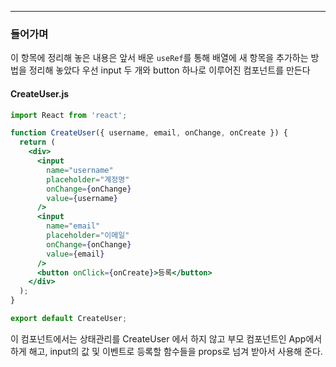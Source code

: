 
---

### 들어가며

이 항목에 정리해 놓은 내용은 앞서 배운 `useRef`를 통해 배열에 새 항목을 추가하는 방법을 정리해 놓았다
우선 input 두 개와 button 하나로 이루어진 컴포넌트를 만든다

#### CreateUser.js

```jsx
import React from 'react';

function CreateUser({ username, email, onChange, onCreate }) {
  return (
    <div>
      <input
        name="username"
        placeholder="계정명"
        onChange={onChange}
        value={username}
      />
      <input
        name="email"
        placeholder="이메일"
        onChange={onChange}
        value={email}
      />
      <button onClick={onCreate}>등록</button>
    </div>
  );
}

export default CreateUser;
```

이 컴포넌트에서는 상태관리를 CreateUser 에서 하지 않고 부모 컴포넌트인 App에서 하게 해고, input의 값 및 이벤트로 등록할 함수들을 props로 넘겨 받아서 사용해 준다.


